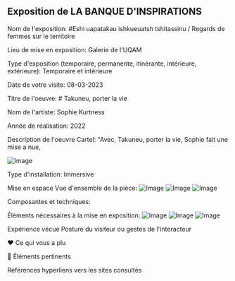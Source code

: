 
## Exposition de LA BANQUE D'INSPIRATIONS

Nom de l'exposition: #Eshi uapatakau ishkueuatsh tshitassinu / Regards de femmes sur le territoire

Lieu de mise en exposition: Galerie de l'UQAM

Type d'exposition (temporaire, permanente, itinérante, intérieure, extérieure): Temporaire et intérieure

Date de votre visite: 08-03-2023

Titre de l'oeuvre: # Takuneu, porter la vie

Nom de l'artiste: Sophie Kurtness

Année de réalisation: 2022

Description de l'oeuvre Cartel:
"Avec, Takuneu, porter la vie, Sophie fait une mise a nue, 


![Image](description_ouvre_takuneu.jpg)

Type d'installation: Immersive

Mise en espace Vue d'ensemble de la pièce:
                ![Image](vue_prinicpe_takuneu.jpg)
                  ![Image](vue_bas_takuneu.jpg)
                    ![Image](vue_bas_2_takuneu.jpg)
                      

Composantes et techniques: 

Éléments nécessaires à la mise en exposition:
                       ![Image](system_sons_takuneu.jpg)
                        ![Image](vue_haut_takuneu.jpg)
                         ![Image](vue_haut_takuneu.jpg)

Expérience vécue Posture du visiteur ou gestes de l'interacteur

❤️ Ce qui vous a plu

🤔 Éléments pertinents 

Références hyperliens vers les sites consultés
